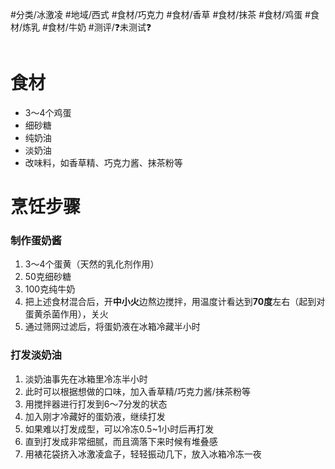 #分类/冰激凌
#地域/西式
#食材/巧克力 #食材/香草 #食材/抹茶 #食材/鸡蛋 #食材/炼乳 #食材/牛奶 
#测评/❓未测试❓

```toc
```

# 食材
- 3～4个鸡蛋
- 细砂糖
- 纯奶油
- 淡奶油
- 改味料，如香草精、巧克力酱、抹茶粉等

# 烹饪步骤
### 制作蛋奶酱
 1. 3～4个蛋黄（天然的乳化剂作用）
 2. 50克细砂糖
 3. 100克纯牛奶
 4. 把上述食材混合后，开**中小火**边熬边搅拌，用温度计看达到**70度**左右（起到对蛋黄杀菌作用），关火
 5. 通过筛网过滤后，将蛋奶液在冰箱冷藏半小时
### 打发淡奶油
1. 淡奶油事先在冰箱里冷冻半小时
2. 此时可以根据想做的口味，加入香草精/巧克力酱/抹茶粉等
3. 用搅拌器进行打发到6～7分发的状态
4. 加入刚才冷藏好的蛋奶液，继续打发
5. 如果难以打发成型，可以冷冻0.5~1小时后再打发
6. 直到打发成非常细腻，而且滴落下来时候有堆叠感
7. 用裱花袋挤入冰激凌盒子，轻轻振动几下，放入冰箱冷冻一夜